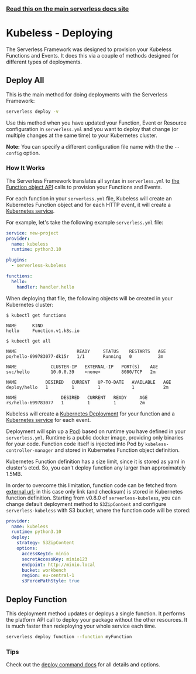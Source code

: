 <!--
title: Serverless Framework - Kubeless Guide - Deploying
menuText: Deploying
menuOrder: 7
description: How to deploy your Kubeless functions and their required infrastructure
layout: Doc
-->

<!-- DOCS-SITE-LINK:START automatically generated  -->

### [Read this on the main serverless docs site](https://www.serverless.com/framework/docs/providers/kubeless/guide/deploying)

<!-- DOCS-SITE-LINK:END -->

# Kubeless - Deploying

The Serverless Framework was designed to provision your Kubeless Functions and Events. It does this via a couple of methods designed for different types of deployments.

## Deploy All

This is the main method for doing deployments with the Serverless Framework:

```bash
serverless deploy -v
```

Use this method when you have updated your Function, Event or Resource configuration in `serverless.yml` and you want to deploy that change (or multiple changes at the same time) to your Kubernetes cluster.

**Note:** You can specify a different configuration file name with the the `--config` option.

### How It Works

The Serverless Framework translates all syntax in `serverless.yml` to [the Function object API](https://github.com/kubeless/kubeless/blob/master/pkg/spec/spec.go) calls to provision your Functions and Events.

For each function in your `serverless.yml` file, Kubeless will create an Kubernetes Function object and for each HTTP event, it will create a [Kubernetes service](https://kubernetes.io/docs/concepts/services-networking/service/).

For example, let's take the following example `serverless.yml` file:

```yaml
service: new-project
provider:
  name: kubeless
  runtime: python3.10

plugins:
  - serverless-kubeless

functions:
  hello:
    handler: handler.hello
```

When deploying that file, the following objects will be created in your Kubernetes cluster:

```
$ kubectl get functions

NAME      KIND
hello     Function.v1.k8s.io
```

```
$ kubectl get all

NAME                       READY     STATUS    RESTARTS   AGE
po/hello-699783077-dk15r   1/1       Running   0          2m

NAME             CLUSTER-IP   EXTERNAL-IP   PORT(S)    AGE
svc/hello        10.0.0.39    <none>        8080/TCP   2m

NAME           DESIRED   CURRENT   UP-TO-DATE   AVAILABLE   AGE
deploy/hello   1         1         1            1           2m

NAME                 DESIRED   CURRENT   READY     AGE
rs/hello-699783077   1         1         1         2m
```

Kubeless will create a [Kubernetes Deployment](https://kubernetes.io/docs/concepts/workloads/controllers/deployment/) for your function and a [Kubernetes service](https://kubernetes.io/docs/concepts/services-networking/service/) for each event.

Deployment will spin up a [Pod](https://kubernetes.io/docs/concepts/workloads/pods/pod-overview/)) based on runtime you have defined in your `serverless.yml`. Runtime is a public docker image, providing only binaries for your code. Function code itself is injected into Pod by `kubeless-controller-manager` and stored in Kubernetes Function object definition.

Kubernetes Function definition has a size limit, since it is stored as yaml in cluster's etcd. So, you can't deploy function any larger than approximately 1.5MB.

In order to overcome this limitation, function code can be fetched from [external url](https://kubeless.io/docs/advanced-function-deployment/); in this case only link (and checksum) is stored in Kubernetes function definition. Starting from v0.8.0 of `serverless-kubeless`, you can change default deployment method to `S3ZipContent` and configure `serverless-kubeless` with S3 bucket, where the function code will be stored:

```yaml
provider:
  name: kubeless
  runtime: python3.10
  deploy:
    strategy: S3ZipContent
    options:
      accessKeyId: minio
      secretAccessKey: minio123
      endpoint: http://minio.local
      bucket: workbench
      region: eu-central-1
      s3ForcePathStyle: true
```

## Deploy Function

This deployment method updates or deploys a single function. It performs the platform API call to deploy your package without the other resources. It is much faster than redeploying your whole service each time.

```bash
serverless deploy function --function myFunction
```

### Tips

Check out the [deploy command docs](../cli-reference/deploy.md) for all details and options.
